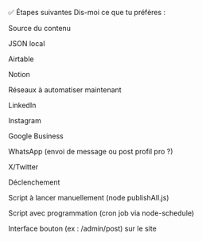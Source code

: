 ✅ Étapes suivantes
Dis-moi ce que tu préfères :

Source du contenu

 JSON local

 Airtable

 Notion

Réseaux à automatiser maintenant

 LinkedIn

 Instagram

 Google Business

 WhatsApp (envoi de message ou post profil pro ?)

 X/Twitter

Déclenchement

 Script à lancer manuellement (node publishAll.js)

 Script avec programmation (cron job via node-schedule)

 Interface bouton (ex : /admin/post) sur le site

